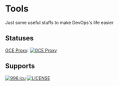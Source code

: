 
# Tools

Just some useful stuffs to make DevOps's life easier

## Statuses

[GCE Proxy](./docker/gce-proxy): [![GCE Proxy](https://quay.io/repository/tuannvm/gce-proxy/status "GCE Proxy")](https://quay.io/repository/tuannvm/gce-proxy)

## Supports

[![996.icu](https://img.shields.io/badge/link-996.icu-red.svg)](https://996.icu) [![LICENSE](https://img.shields.io/badge/license-Anti%20996-blue.svg)](https://github.com/996icu/996.ICU/blob/master/LICENSE)
